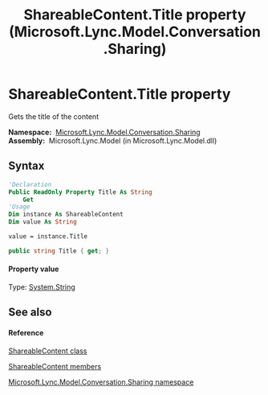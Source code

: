 ﻿---
title: ShareableContent.Title property  (Microsoft.Lync.Model.Conversation.Sharing)
TOCTitle: 'Title property '
ms:assetid: P:Microsoft.Lync.Model.Conversation.Sharing.ShareableContent.Title_DI_3_UC_OCS14MrefLyncWPF
ms:mtpsurl: https://msdn.microsoft.com/en-us/library/microsoft.lync.model.conversation.sharing.shareablecontent.title_di_3_uc_ocs14mreflyncwpf(v=office.15)
ms:contentKeyID: 48600644
ms.date: 07/28/2014
mtps_version: v=office.15
f1_keywords:
- Microsoft.Lync.Model.Conversation.Sharing.ShareableContent.Title
dev_langs:
- CSharp
- JScript
- VB
- other
---

# ShareableContent.Title property

Gets the title of the content

**Namespace:**  [Microsoft.Lync.Model.Conversation.Sharing](microsoft-lync-model-conversation-sharing-namespace_2.md)  
**Assembly:**  Microsoft.Lync.Model (in Microsoft.Lync.Model.dll)

## Syntax

``` vb
'Declaration
Public ReadOnly Property Title As String
    Get
'Usage
Dim instance As ShareableContent
Dim value As String

value = instance.Title
```

``` csharp
public string Title { get; }
```

#### Property value

Type: [System.String](http://msdn2.microsoft.com/en-us/library/s1wwdcbf)  

## See also

#### Reference

[ShareableContent class](shareablecontent-class-microsoft-lync-model-conversation-sharing_2.md)

[ShareableContent members](shareablecontent-members-microsoft-lync-model-conversation-sharing_2.md)

[Microsoft.Lync.Model.Conversation.Sharing namespace](microsoft-lync-model-conversation-sharing-namespace_2.md)

